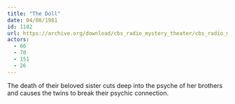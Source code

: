 ```yaml
---
title: "The Doll"
date: 04/08/1981
id: 1182
url: https://archive.org/download/cbs_radio_mystery_theater/cbs_radio_mystery_theater-1151-1200.zip/cbs_radio_mystery_theater-1151-1200%2Fcbsrmt_1182_the_doll.mp3
actors:
  - 66
  - 70
  - 151
  - 26
---
```

The death of their beloved sister cuts deep into the psyche of her brothers and causes the twins to break their psychic connection.
